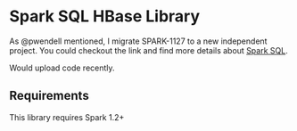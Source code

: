 # Spark SQL HBase Library

As @pwendell mentioned, I migrate SPARK-1127 to a new independent project. You could checkout the link and find more details about [Spark SQL](http://spark.apache.org/docs/latest/sql-programming-guide.html).

Would upload code recently.

## Requirements

This library requires Spark 1.2+
